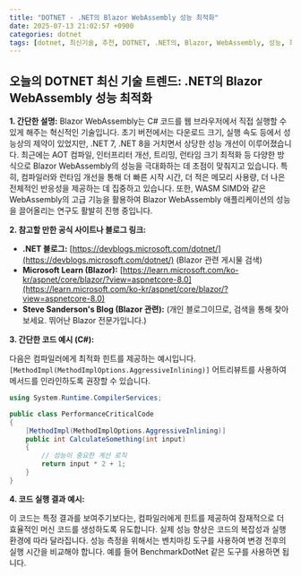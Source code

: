 ```yaml
---
title: "DOTNET - .NET의 Blazor WebAssembly 성능 최적화"
date: 2025-07-13 21:02:57 +0900
categories: dotnet
tags: [dotnet, 최신기술, 추천, DOTNET, .NET의, Blazor, WebAssembly, 성능, 최적화]
---
```


## 오늘의 DOTNET 최신 기술 트렌드: **.NET의 Blazor WebAssembly 성능 최적화**

**1. 간단한 설명:**
Blazor WebAssembly는 C# 코드를 웹 브라우저에서 직접 실행할 수 있게 해주는 혁신적인 기술입니다. 초기 버전에서는 다운로드 크기, 실행 속도 등에서 성능상의 제약이 있었지만, .NET 7, .NET 8을 거치면서 상당한 성능 개선이 이루어졌습니다.  최근에는 AOT 컴파일, 인터프리터 개선, 트리밍, 런타임 크기 최적화 등 다양한 방식으로 Blazor WebAssembly의 성능을 극대화하는 데 초점이 맞춰지고 있습니다.  특히, 컴파일러와 런타임 개선을 통해 더 빠른 시작 시간, 더 적은 메모리 사용량, 더 나은 전체적인 반응성을 제공하는 데 집중하고 있습니다.  또한, WASM SIMD와 같은 WebAssembly의 고급 기능을 활용하여 Blazor WebAssembly 애플리케이션의 성능을 끌어올리는 연구도 활발히 진행 중입니다.

**2. 참고할 만한 공식 사이트나 블로그 링크:**

*   **.NET 블로그:** [https://devblogs.microsoft.com/dotnet/](https://devblogs.microsoft.com/dotnet/) (Blazor 관련 게시물 검색)
*   **Microsoft Learn (Blazor):** [https://learn.microsoft.com/ko-kr/aspnet/core/blazor/?view=aspnetcore-8.0](https://learn.microsoft.com/ko-kr/aspnet/core/blazor/?view=aspnetcore-8.0)
*   **Steve Sanderson's Blog (Blazor 관련):** (개인 블로그이므로, 검색을 통해 찾아보세요. 뛰어난 Blazor 전문가입니다.)

**3. 간단한 코드 예시 (C#):**

다음은 컴파일러에게 최적화 힌트를 제공하는 예시입니다.  `[MethodImpl(MethodImplOptions.AggressiveInlining)]` 어트리뷰트를 사용하여 메서드를 인라인하도록 권장할 수 있습니다.

```csharp
using System.Runtime.CompilerServices;

public class PerformanceCriticalCode
{
    [MethodImpl(MethodImplOptions.AggressiveInlining)]
    public int CalculateSomething(int input)
    {
        // 성능이 중요한 계산 로직
        return input * 2 + 1;
    }
}
```

**4. 코드 실행 결과 예시:**

이 코드는 특정 결과를 보여주기보다는, 컴파일러에게 힌트를 제공하여 잠재적으로 더 효율적인 머신 코드를 생성하도록 유도합니다.  실제 성능 향상은 코드의 복잡성과 실행 환경에 따라 달라집니다.  성능 측정을 위해서는 벤치마킹 도구를 사용하여 변경 전후의 실행 시간을 비교해야 합니다.  예를 들어 BenchmarkDotNet 같은 도구를 사용하면 됩니다.

